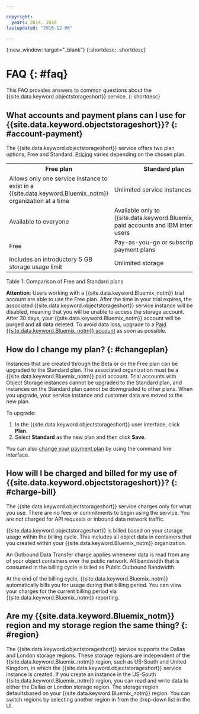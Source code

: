 ```yaml
---

copyright:
  years: 2014, 2016
lastupdated: "2016-12-06"

---
```

{:new_window: target="_blank"}
{:shortdesc: .shortdesc}

# FAQ {: #faq}

This FAQ provides answers to common questions about the {{site.data.keyword.objectstorageshort}} service.
{: shortdesc}


## What accounts and payment plans can I use for {{site.data.keyword.objectstorageshort}}? {: #account-payment}

The {{site.data.keyword.objectstorageshort}} service offers two plan options, Free and Standard. [Pricing](https://www.ibm.com/cloud-computing/bluemix/pricing/) varies depending on the chosen plan.

<table>
  <tr>
    <th> Free plan </th>
    <th> Standard plan </th>
  </tr>
  <tr>
    <td> Allows only one service instance to exist in a {{site.data.keyword.Bluemix_notm}} organization at a time </td>
    <td> Unlimited service instances </td>
  </tr>
  <tr>
    <td> Available to everyone </td>
    <td> Available only to {{site.data.keyword.Bluemix_notm}} paid accounts and IBM internal users </td>
  </tr>
  <tr>
    <td> Free </td>
    <td> Pay-as-you-go or subscription payment plans </td>
  </tr>
  <tr>
    <td> Includes an introductory 5 GB storage usage limit </td>
    <td> Unlimited storage </td>
  </tr>
</table>

Table 1: Comparison of Free and Standard plans

**Attention**: Users working with a {{site.data.keyword.Bluemix_notm}} trial account are able to use the Free plan. After the time in your trial expires, the associated {{site.data.keyword.objectstorageshort}} service instance will be disabled, meaning that you will be unable to access the storage account. After 30 days, your {{site.data.keyword.Bluemix_notm}} account will be purged and all data deleted. To avoid data loss, upgrade to a [Paid {{site.data.keyword.Bluemix_notm}} account](/docs/admin/account.html) as soon as possible.

## How do I change my plan? {: #changeplan}  
Instances that are created through the Beta or on the Free plan can be upgraded to the Standard plan. The associated organization must be a {{site.data.keyword.Bluemix_notm}} paid account. Trial accounts with Object Storage instances cannot be upgraded to the Standard plan, and instances on the Standard plan cannot be downgraded to other plans. When you upgrade, your service instance and customer data are moved to the new plan.

To upgrade:
1.	In the {{site.data.keyword.objectstorageshort}} user interface, click **Plan**.
2.	Select **Standard** as the new plan and then click **Save**.

You can also [change your payment plan](/docs/pricing/index.html#changing) by using the command line interface.

## How will I be charged and billed for my use of {{site.data.keyword.objectstorageshort}}? {: #charge-bill}

The {{site.data.keyword.objectstorageshort}} service charges only for what you use.  There are no fees or commitments to begin using the service. You are not charged for API requests or inbound data network traffic.

{{site.data.keyword.objectstorageshort}} is billed based on your storage usage within the billing cycle. This includes all object data in containers that you created within your {{site.data.keyword.Bluemix_notm}} organization.

An Outbound Data Transfer charge applies whenever data is read from any of your object containers over the public network. All bandwidth that is consumed in the billing cycle is billed as Public Outbound Bandwidth.

At the end of the billing cycle, {{site.data.keyword.Bluemix_notm}} automatically bills you for usage during that billing period. You can view your charges for the current billing period via {{site.data.keyword.Bluemix_notm}} reporting.

## Are my {{site.data.keyword.Bluemix_notm}} region and my storage region the same thing? {: #region}

The {{site.data.keyword.objectstorageshort}} service supports the Dallas and London storage regions. These storage regions are independent of the {{site.data.keyword.Bluemix_notm}} region, such as US-South and United Kingdom, in which the {{site.data.keyword.objectstorageshort}} service instance is created. If you create an instance in the US-South {{site.data.keyword.Bluemix_notm}} region, you can read and write data to either the Dallas or London storage region. The storage region defaultsbased on your {{site.data.keyword.Bluemix_notm}} region. You can switch regions by selecting another region in from the drop-down list in the UI.

